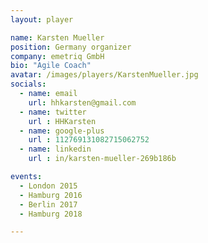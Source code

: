 ```yaml
---
layout: player

name: Karsten Mueller
position: Germany organizer
company: emetriq GmbH
bio: "Agile Coach"
avatar: /images/players/KarstenMueller.jpg
socials:
  - name: email
    url: hhkarsten@gmail.com
  - name: twitter
    url : HHKarsten
  - name: google-plus
    url : 112769131082715062752
  - name: linkedin
    url : in/karsten-mueller-269b186b 

events:
  - London 2015
  - Hamburg 2016
  - Berlin 2017
  - Hamburg 2018

---
```

